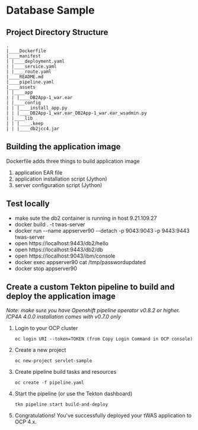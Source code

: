 # Database Sample

## Project Directory Structure
```
.
|____Dockerfile
|____manifest
| |____deployment.yaml
| |____service.yaml
| |____route.yaml
|____README.md
|____pipeline.yaml
|____assets
| |____app
| | |____DB2App-1_war.ear
| |____config
| | |____install_app.py
| | |____DB2App-1_war.ear_DB2App-1_war.ear_wsadmin.py
| |____lib
| | |____.keep
| | |____db2jcc4.jar
```

## Building the application image
Dockerfile adds three things to build application image
1. application EAR file
2. application installation script (Jython)
3. server configuration script (Jython)

## Test locally 
- make sute the db2 container is running in host 9.21.109.27
- docker build . -t twas-server
- docker run --name appserver90 --detach -p 9043:9043 -p 9443:9443  twas-server
- open https://localhost:9443/db2/hello
- open https://localhost:9443/db2/db
- open https://localhost:9043/ibm/console 
- docker exec  appserver90 cat /tmp/passwordupdated
- docker stop appserver90

## Create a custom Tekton pipeline to build and deploy the application image

*Note: make sure you have Openshift pipeline operator v0.8.2 or higher.  ICP4A 4.0.0 installation comes with v0.7.0 only*

1. Login to your OCP cluster
   ```
   oc login URI --token=TOKEN (from Copy Login Command in OCP console)
   ```

2. Create a new project
   ```
   oc new-project servlet-sample
   ```

3. Create pipeline build tasks and resources
   ```
   oc create -f pipeline.yaml
   ```

4. Start the pipeline (or use the Tekton dashboard)
   ```
   tkn pipeline start build-and-deploy
   ```

10. Congratulations! You've successfully deployed your tWAS application to OCP 4.x.

